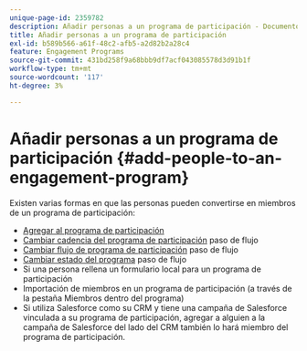 ```yaml
---
unique-page-id: 2359782
description: Añadir personas a un programa de participación - Documentos de Marketo - Documentación del producto
title: Añadir personas a un programa de participación
exl-id: b589b566-a61f-48c2-afb5-a2d82b2a28c4
feature: Engagement Programs
source-git-commit: 431bd258f9a68bbb9df7acf043085578d3d91b1f
workflow-type: tm+mt
source-wordcount: '117'
ht-degree: 3%

---
```


# Añadir personas a un programa de participación {#add-people-to-an-engagement-program}

Existen varias formas en que las personas pueden convertirse en miembros de un programa de participación:

* [Agregar al programa de participación](/help/marketo/product-docs/core-marketo-concepts/smart-campaigns/program-flow-actions/add-to-engagement-program.md)
* [Cambiar cadencia del programa de participación](/help/marketo/product-docs/core-marketo-concepts/smart-campaigns/program-flow-actions/change-engagement-program-cadence.md) paso de flujo
* [Cambiar flujo de programa de participación](/help/marketo/product-docs/core-marketo-concepts/smart-campaigns/program-flow-actions/change-engagement-program-stream.md) paso de flujo
* [Cambiar estado del programa](/help/marketo/product-docs/core-marketo-concepts/smart-campaigns/program-flow-actions/change-program-status.md) paso de flujo
* Si una persona rellena un formulario local para un programa de participación
* Importación de miembros en un programa de participación (a través de la pestaña Miembros dentro del programa)
* Si utiliza Salesforce como su CRM y tiene una campaña de Salesforce vinculada a su programa de participación, agregar a alguien a la campaña de Salesforce del lado del CRM también lo hará miembro del programa de participación.
